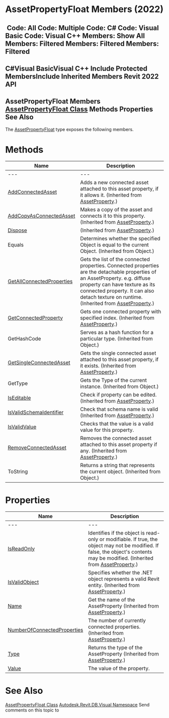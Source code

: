 # AssetPropertyFloat Members (2022)

﻿
 Code: All Code: Multiple Code: C# Code: Visual Basic Code: Visual C++  Members: Show All Members: Filtered Members: Filtered Members: Filtered   
---  
C#Visual BasicVisual C++
Include Protected MembersInclude Inherited Members
Revit 2022 API  
---  
AssetPropertyFloat Members  
[AssetPropertyFloat Class](06a74248-8273-987b-bd05-b59736b60372.md "AssetPropertyFloat Class") Methods Properties See Also  
---  
The [AssetPropertyFloat](06a74248-8273-987b-bd05-b59736b60372.md "AssetPropertyFloat Class") type exposes the following members.
# Methods
| Name | Description |
| --- | --- |
| --- | --- | --- |
| [AddConnectedAsset](bb4fdff5-a1b3-c215-c8ac-c1e6abaaea69.md "AddConnectedAsset Method") | Adds a new connected asset attached to this asset property, if it allows it.  (Inherited from [AssetProperty](7be89499-d011-ab43-4715-0ee6f9335970.md "AssetProperty Class").) |
| [AddCopyAsConnectedAsset](dce50799-b956-e3f9-86c2-e67aaf78c69c.md "AddCopyAsConnectedAsset Method") | Makes a copy of the asset and connects it to this property.  (Inherited from [AssetProperty](7be89499-d011-ab43-4715-0ee6f9335970.md "AssetProperty Class").) |
| [Dispose](dc1aefa4-7c91-64e4-edc0-27e1cadeacc1.md "Dispose Method") | (Inherited from [AssetProperty](7be89499-d011-ab43-4715-0ee6f9335970.md "AssetProperty Class").) |
| Equals | Determines whether the specified Object is equal to the current Object. (Inherited from Object.) |
| [GetAllConnectedProperties](5f34b9bc-4e1b-a9db-5262-327fc22e10c1.md "GetAllConnectedProperties Method") | Gets the list of the connected properties. Connected properties are the detachable properties of an AssetProperty. e.g. diffuse property can have texture as its connected property. It can also detach texture on runtime.  (Inherited from [AssetProperty](7be89499-d011-ab43-4715-0ee6f9335970.md "AssetProperty Class").) |
| [GetConnectedProperty](e12badf1-5be9-dc40-3d0a-10ba466e8e20.md "GetConnectedProperty Method") | Gets one connected property with specified index.  (Inherited from [AssetProperty](7be89499-d011-ab43-4715-0ee6f9335970.md "AssetProperty Class").) |
| GetHashCode | Serves as a hash function for a particular type.  (Inherited from Object.) |
| [GetSingleConnectedAsset](3a190829-9269-0e56-8b9b-a53b89de35a6.md "GetSingleConnectedAsset Method") | Gets the single connected asset attached to this asset property, if it exists.  (Inherited from [AssetProperty](7be89499-d011-ab43-4715-0ee6f9335970.md "AssetProperty Class").) |
| GetType | Gets the Type of the current instance. (Inherited from Object.) |
| [IsEditable](8e7fa788-9842-883d-16f1-73b5a0802d61.md "IsEditable Method") | Check if property can be edited.  (Inherited from [AssetProperty](7be89499-d011-ab43-4715-0ee6f9335970.md "AssetProperty Class").) |
| [IsValidSchemaIdentifier](22a7e616-123f-ec35-b162-067dda3a6a60.md "IsValidSchemaIdentifier Method") | Check that schema name is valid  (Inherited from [AssetProperty](7be89499-d011-ab43-4715-0ee6f9335970.md "AssetProperty Class").) |
| [IsValidValue](f7204a19-39a1-3c07-eea2-3e0bea2d017a.md "IsValidValue Method") | Checks that the value is a valid value for this property. |
| [RemoveConnectedAsset](1f25e33b-fd8b-692c-097d-f5eee8dfbd21.md "RemoveConnectedAsset Method") | Removes the connected asset attached to this asset property if any.  (Inherited from [AssetProperty](7be89499-d011-ab43-4715-0ee6f9335970.md "AssetProperty Class").) |
| ToString | Returns a string that represents the current object. (Inherited from Object.) |

# Properties
| Name | Description |
| --- | --- |
| --- | --- | --- |
| [IsReadOnly](6d5fa82f-4a78-1928-b267-c33b92b6d6ea.md "IsReadOnly Property") | Identifies if the object is read-only or modifiable. If true, the object may not be modified. If false, the object's contents may be modified.  (Inherited from [AssetProperty](7be89499-d011-ab43-4715-0ee6f9335970.md "AssetProperty Class").) |
| [IsValidObject](81e8a4a9-ad56-09e5-bcf8-9801a24dd636.md "IsValidObject Property") | Specifies whether the .NET object represents a valid Revit entity.  (Inherited from [AssetProperty](7be89499-d011-ab43-4715-0ee6f9335970.md "AssetProperty Class").) |
| [Name](57ab6af1-a4eb-8973-33b5-9a1f38796679.md "Name Property") | Get the name of the AssetProperty (Inherited from [AssetProperty](7be89499-d011-ab43-4715-0ee6f9335970.md "AssetProperty Class").) |
| [NumberOfConnectedProperties](4b7ace45-690c-f643-e9be-f333d0bb3bf2.md "NumberOfConnectedProperties Property") | The number of currently connected properties.  (Inherited from [AssetProperty](7be89499-d011-ab43-4715-0ee6f9335970.md "AssetProperty Class").) |
| [Type](20d79fdf-59cf-67a7-3db1-c27955e48035.md "Type Property") | Returns the type of the AssetProperty (Inherited from [AssetProperty](7be89499-d011-ab43-4715-0ee6f9335970.md "AssetProperty Class").) |
| [Value](1150ebd5-c161-c925-2088-6bdf10d1cd3b.md "Value Property") | The value of the property. |

# See Also
[AssetPropertyFloat Class](06a74248-8273-987b-bd05-b59736b60372.md "AssetPropertyFloat Class")
[Autodesk.Revit.DB.Visual Namespace](f5a10581-6ac2-be19-0e32-f87d05bc8b83.md "Autodesk.Revit.DB.Visual Namespace")
Send comments on this topic to 